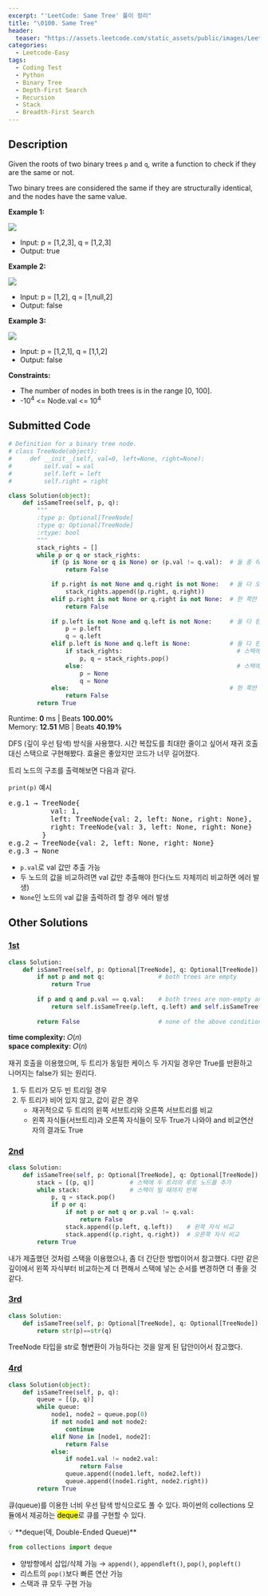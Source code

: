 ```yaml
---
excerpt: "'LeetCode: Same Tree' 풀이 정리"
title: "\0100. Same Tree"
header:
  teaser: "https://assets.leetcode.com/static_assets/public/images/LeetCode_Sharing.png"
categories:
  - Leetcode-Easy
tags:
  - Coding Test
  - Python
  - Binary Tree
  - Depth-First Search
  - Recursion
  - Stack
  - Breadth-First Search
---
```


## <i class="fa-solid fa-file-lines"></i> Description

Given the roots of two binary trees `p` and `q`, write a function to check if they are the same or not.

Two binary trees are considered the same if they are structurally identical, and the nodes have the same value.

**Example 1:**

![](https://assets.leetcode.com/uploads/2020/12/20/ex1.jpg)

- Input: p = [1,2,3], q = [1,2,3]
- Output: true

**Example 2:**

![](https://assets.leetcode.com/uploads/2020/12/20/ex2.jpg)

- Input: p = [1,2], q = [1,null,2]
- Output: false

**Example 3:**

![](https://assets.leetcode.com/uploads/2020/12/20/ex3.jpg)

- Input: p = [1,2,1], q = [1,1,2]
- Output: false

**Constraints:**

- The number of nodes in both trees is in the range [0, 100].
- -10<sup>4</sup> <= Node.val <= 10<sup>4</sup>

## <i class="fa-solid fa-cloud-arrow-up"></i> Submitted Code

```python
# Definition for a binary tree node.
# class TreeNode(object):
#     def __init__(self, val=0, left=None, right=None):
#         self.val = val
#         self.left = left
#         self.right = right

class Solution(object):
    def isSameTree(self, p, q):
        """
        :type p: Optional[TreeNode]
        :type q: Optional[TreeNode]
        :rtype: bool
        """
        stack_rights = []
        while p or q or stack_rights:                           
            if (p is None or q is None) or (p.val != q.val):  # 둘 중 하나가 None이거나 값이 다르면 false
                return False

            if p.right is not None and q.right is not None:   # 둘 다 오른쪽 자식이 있으면 스택에 추가
                stack_rights.append((p.right, q.right))
            elif p.right is not None or q.right is not None:  # 한 쪽만 오른쪽 자식 존재하면 false
                return False
            
            if p.left is not None and q.left is not None:     # 둘 다 왼쪽 자식이 있으면 이동
                p = p.left
                q = q.left 
            elif p.left is None and q.left is None:           # 둘 다 왼쪽 자식이 없고
                if stack_rights:                                # 스택에 값이 있다면 pop
                    p, q = stack_rights.pop()
                else:                                           # 스택에 값이 없다면 None으로 반환
                    p = None
                    q = None
            else:                                             # 한 쪽만 왼쪽 자식이 존재하면 false
                return False                                  
        return True        
```
<i class="fa-solid fa-clock"></i> Runtime: **0** ms \| Beats **100.00%**    
<i class="fa-solid fa-memory"></i> Memory: **12.51** MB \| Beats **40.19%**

DFS (깊이 우선 탐색) 방식을 사용했다. 시간 복잡도를 최대한 줄이고 싶어서 재귀 호출 대신 스택으로 구현해봤다. 효율은 좋았지만  코드가 너무 길어졌다.  

트리 노드의 구조를 출력해보면 다음과 같다.

`print(p)` 예시
<pre>
e.g.1 → TreeNode{
          val: 1,
          left: TreeNode{val: 2, left: None, right: None},
          right: TreeNode{val: 3, left: None, right: None}
        }
e.g.2 → TreeNode{val: 2, left: None, right: None}
e.g.3 → None
</pre>

- `p.val`로 val 값만 추출 가능
- 두 노드의 값을 비교하려면 val 값만 추출해야 한다(노드 자체끼리 비교하면 에러 발생)
- `None`인 노드의 val 값을 출력하려 할 경우 에러 발생

## <i class="fa-solid fa-flask"></i> Other Solutions

### <a href="https://leetcode.com/problems/same-tree/solutions/6129568/video-find-true-cases-by-niits-i06z/" target="_blank">1st</a>

```python
class Solution:
    def isSameTree(self, p: Optional[TreeNode], q: Optional[TreeNode]) -> bool:
        if not p and not q:               # both trees are empty
            return True
        
        if p and q and p.val == q.val:    # both trees are non-empty and have the same root value
            return self.isSameTree(p.left, q.left) and self.isSameTree(p.right, q.right)
        
        return False                      # none of the above conditions are met
```
<i class="fa-solid fa-clock"></i> **time complexity:** 𝑂(𝑛)    
<i class="fa-solid fa-memory"></i> **space complexity:** 𝑂(𝑛)    

재귀 호출을 이용했으며, 두 트리가 동일한 케이스 두 가지일 경우만 True를 반환하고 나머지는 false가 되는 원리다.

1. 두 트리가 모두 빈 트리일 경우
2. 두 트리가 비어 있지 않고, 값이 같은 경우
   - 재귀적으로 두 트리의 왼쪽 서브트리와 오른쪽 서브트리를 비교
   - 왼쪽 자식들(서브트리)과 오른쪽 자식들이 모두 True가 나와야 and 비교연산자의 결과도 True

### <a href="https://leetcode.com/problems/same-tree/solutions/4782580/two-dfs-solution-recursive-and-non-recursive/?envType=daily-question&envId=2024-02-26" target="_blank">2nd</a>

```python
class Solution:
    def isSameTree(self, p: Optional[TreeNode], q: Optional[TreeNode]) -> bool:
        stack = [(p, q)]          # 스택에 두 트리의 루트 노드를 추가
        while stack:              # 스택이 빌 때까지 반복
            p, q = stack.pop()
            if p or q:
                if not p or not q or p.val != q.val:
                    return False
                stack.append((p.left, q.left))    # 왼쪽 자식 비교
                stack.append((p.right, q.right))  # 오른쪽 자식 비교
        return True
```
내가 제출했던 것처럼 스택을 이용했으나, 좀 더 간단한 방법이어서 참고했다. 다만 같은 깊이에서 왼쪽 자식부터 비교하는게 더 편해서 스택에 넣는 순서를 변경하면 더 좋을 것 같다.

### <a href="https://leetcode.com/problems/same-tree/solutions/4784458/one-line-solution/" target="_blank">3rd</a>

```python
class Solution:
    def isSameTree(self, p: Optional[TreeNode], q: Optional[TreeNode]) -> bool:
        return str(p)==str(q)
```
TreeNode 타입을 str로 형변환이 가능하다는 것을 알게 된 답안이어서 참고했다.

### <a href="https://leetcode.com/problems/same-tree/solutions/32894/python-recursive-solution-and-dfs-iterat-q8e4/" target="_blank">4rd</a>

```python
class Solution(object):
    def isSameTree(self, p, q):
        queue = [(p, q)]
        while queue:
            node1, node2 = queue.pop(0)
            if not node1 and not node2:
                continue
            elif None in [node1, node2]:
                return False
            else:
                if node1.val != node2.val:
                    return False
                queue.append((node1.left, node2.left))
                queue.append((node1.right, node2.right))
        return True
```
큐(queue)를 이용한 너비 우선 탐색 방식으로도 풀 수 있다. 파이썬의 collections 모듈에서 제공하는 <mark>deque</mark>로 큐를 구현할 수 있다.

<div class="notice--info" markdown="1">
💡 **deque(덱, Double-Ended Queue)**

```python
from collections import deque
```

- 양방향에서 삽입/삭제 가능 → `append()`, `appendleft()`, `pop()`, `popleft()`
- 리스트의 `pop()`보다 빠른 연산 가능
- 스택과 큐 모두 구현 가능
</div>